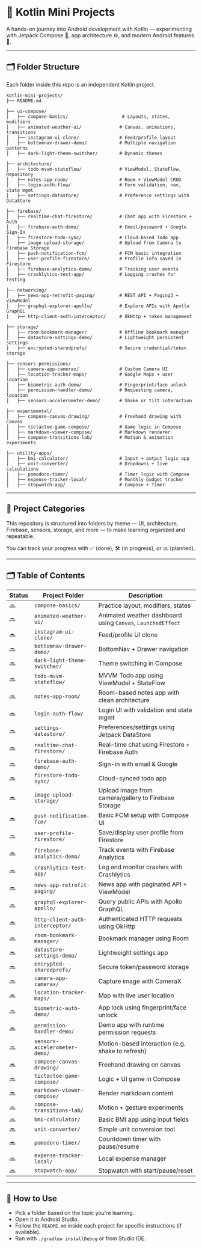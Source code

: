 
# 🧪 Kotlin Mini Projects

A hands-on journey into Android development with Kotlin — experimenting with Jetpack Compose 🧱, app architecture ⚙️, and modern Android features 🚀.

---

## 🗂️ Folder Structure

Each folder inside this repo is an independent Kotlin project.  

```
kotlin-mini-projects/
├── README.md

├── ui-compose/
│   ├── compose-basics/                    # Layouts, states, modifiers
│   ├── animated-weather-ui/              # Canvas, animations, transitions
│   ├── instagram-ui-clone/               # Feed/profile layout
│   ├── bottomnav-drawer-demo/            # Multiple navigation patterns
│   ├── dark-light-theme-switcher/        # Dynamic themes

├── architecture/
│   ├── todo-mvvm-stateflow/              # ViewModel, StateFlow, Repository
│   ├── notes-app-room/                   # Room + ViewModel CRUD
│   ├── login-auth-flow/                  # Form validation, nav, state mgmt
│   ├── settings-datastore/               # Preference settings with DataStore

├── firebase/
│   ├── realtime-chat-firestore/          # Chat app with Firestore + Auth
│   ├── firebase-auth-demo/               # Email/password + Google Sign-In
│   ├── firestore-todo-sync/              # Cloud-based Todo app
│   ├── image-upload-storage/             # Upload from Camera to Firebase Storage
│   ├── push-notification-fcm/            # FCM basic integration
│   ├── user-profile-firestore/           # Profile info saved in Firestore
│   ├── firebase-analytics-demo/          # Tracking user events
│   ├── crashlytics-test-app/             # Logging crashes for testing

├── networking/
│   ├── news-app-retrofit-paging/         # REST API + Paging3 + ViewModel
│   ├── graphql-explorer-apollo/          # Explore APIs with Apollo GraphQL
│   ├── http-client-auth-interceptor/     # OkHttp + token management

├── storage/
│   ├── room-bookmark-manager/            # Offline bookmark manager
│   ├── datastore-settings-demo/          # Lightweight persistent settings
│   ├── encrypted-sharedprefs/            # Secure credential/token storage

├── sensors-permissions/
│   ├── camera-app-camerax/               # Custom Camera UI
│   ├── location-tracker-maps/            # Google Maps + user location
│   ├── biometric-auth-demo/              # Fingerprint/face unlock
│   ├── permission-handler-demo/          # Requesting camera, location
│   ├── sensors-accelerometer-demo/       # Shake or tilt interaction

├── experimental/
│   ├── compose-canvas-drawing/           # Freehand drawing with Canvas
│   ├── tictactoe-game-compose/           # Game logic in Compose
│   ├── markdown-viewer-compose/          # Markdown renderer
│   ├── compose-transitions-lab/          # Motion & animation experiments

├── utility-apps/
│   ├── bmi-calculator/                   # Input + output logic app
│   ├── unit-converter/                   # Dropdowns + live calculations
│   ├── pomodoro-timer/                   # Timer logic with Compose
│   ├── expense-tracker-local/            # Monthly budget tracker
│   ├── stopwatch-app/                    # Compose + Timer

```

---

## 📁 Project Categories

This repository is structured into folders by theme — UI, architecture, Firebase, sensors, storage, and more — to make learning organized and repeatable.

You can track your progress with ✅ (done), 🛠️ (in progress), or 🔜 (planned).

---

## 🗂️ Table of Contents

| Status | Project Folder                          | Description |
|--------|------------------------------------------|-------------|
| 🔜 | `compose-basics/`                     | Practice layout, modifiers, states |
| 🔜 | `animated-weather-ui/`                  | Animated weather dashboard using `Canvas`, `LaunchedEffect` |
| 🔜 | `instagram-ui-clone/`                   | Feed/profile UI clone |
| 🔜 | `bottomnav-drawer-demo/`                | BottomNav + Drawer navigation |
| 🔜 | `dark-light-theme-switcher/`            | Theme switching in Compose |
| 🔜 | `todo-mvvm-stateflow/`               | MVVM Todo app using ViewModel + StateFlow |
| 🔜 | `notes-app-room/`                       | Room-based notes app with clean architecture |
| 🔜 | `login-auth-flow/`                      | Login UI with validation and state mgmt |
| 🔜 | `settings-datastore/`                   | Preferences/settings using Jetpack DataStore |
| 🔜 | `realtime-chat-firestore/`           | Real-time chat using Firestore + Firebase Auth |
| 🔜 | `firebase-auth-demo/`                   | Sign-in with email & Google |
| 🔜 | `firestore-todo-sync/`                  | Cloud-synced todo app |
| 🔜 | `image-upload-storage/`                 | Upload image from camera/gallery to Firebase Storage |
| 🔜 | `push-notification-fcm/`                | Basic FCM setup with Compose UI |
| 🔜 | `user-profile-firestore/`               | Save/display user profile from Firestore |
| 🔜 | `firebase-analytics-demo/`              | Track events with Firebase Analytics |
| 🔜 | `crashlytics-test-app/`                 | Log and monitor crashes with Crashlytics |
| 🔜 | `news-app-retrofit-paging/`           | News app with paginated API + ViewModel |
| 🔜 | `graphql-explorer-apollo/`              | Query public APIs with Apollo GraphQL |
| 🔜 | `http-client-auth-interceptor/`         | Authenticated HTTP requests using OkHttp |
| 🔜 | `room-bookmark-manager/`             | Bookmark manager using Room |
| 🔜 | `datastore-settings-demo/`              | Lightweight settings app |
| 🔜 | `encrypted-sharedprefs/`                | Secure token/password storage |
| 🔜 | `camera-app-camerax/`               | Capture image with CameraX |
| 🔜 | `location-tracker-maps/`                | Map with live user location |
| 🔜 | `biometric-auth-demo/`                  | App lock using fingerprint/face unlock |
| 🔜 | `permission-handler-demo/`              | Demo app with runtime permission requests |
| 🔜 | `sensors-accelerometer-demo/`           | Motion-based interaction (e.g. shake to refresh) |
| 🔜 | `compose-canvas-drawing/`          | Freehand drawing on canvas |
| 🔜 | `tictactoe-game-compose/`               | Logic + UI game in Compose |
| 🔜 | `markdown-viewer-compose/`              | Render markdown content |
| 🔜 | `compose-transitions-lab/`              | Motion + gesture experiments |
| 🔜 | `bmi-calculator/`                      | Basic BMI app using input fields |
| 🔜 | `unit-converter/`                       | Simple unit conversion tool |
| 🔜 | `pomodoro-timer/`                       | Countdown timer with pause/resume |
| 🔜 | `expense-tracker-local/`                | Local expense manager |
| 🔜 | `stopwatch-app/`                        | Stopwatch with start/pause/reset |

---

## 📌 How to Use

- Pick a folder based on the topic you're learning.
- Open it in Android Studio.
- Follow the `README.md` inside each project for specific instructions (if available).
- Run with `./gradlew installDebug` or from Studio IDE.
